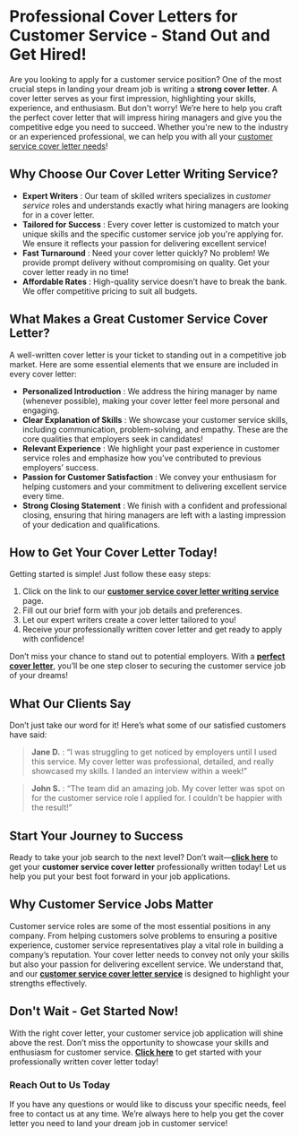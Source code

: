# Professional Cover Letters for Customer Service - Stand Out and Get Hired!

Are you looking to apply for a customer service position? One of the most crucial steps in landing your dream job is writing a **strong cover letter**. A cover letter serves as your first impression, highlighting your skills, experience, and enthusiasm. But don't worry! We’re here to help you craft the perfect cover letter that will impress hiring managers and give you the competitive edge you need to succeed. Whether you're new to the industry or an experienced professional, we can help you with all your [customer service cover letter needs](https://tinyurl.com/topessay?keyword=cover+letters+for+customer+service)!

## Why Choose Our Cover Letter Writing Service?

- **Expert Writers** : Our team of skilled writers specializes in _customer service_ roles and understands exactly what hiring managers are looking for in a cover letter.
- **Tailored for Success** : Every cover letter is customized to match your unique skills and the specific customer service job you're applying for. We ensure it reflects your passion for delivering excellent service!
- **Fast Turnaround** : Need your cover letter quickly? No problem! We provide prompt delivery without compromising on quality. Get your cover letter ready in no time!
- **Affordable Rates** : High-quality service doesn’t have to break the bank. We offer competitive pricing to suit all budgets.

## What Makes a Great Customer Service Cover Letter?

A well-written cover letter is your ticket to standing out in a competitive job market. Here are some essential elements that we ensure are included in every cover letter:

- **Personalized Introduction** : We address the hiring manager by name (whenever possible), making your cover letter feel more personal and engaging.
- **Clear Explanation of Skills** : We showcase your customer service skills, including communication, problem-solving, and empathy. These are the core qualities that employers seek in candidates!
- **Relevant Experience** : We highlight your past experience in customer service roles and emphasize how you’ve contributed to previous employers’ success.
- **Passion for Customer Satisfaction** : We convey your enthusiasm for helping customers and your commitment to delivering excellent service every time.
- **Strong Closing Statement** : We finish with a confident and professional closing, ensuring that hiring managers are left with a lasting impression of your dedication and qualifications.

## How to Get Your Cover Letter Today!

Getting started is simple! Just follow these easy steps:

1. Click on the link to our [**customer service cover letter writing service**](https://tinyurl.com/topessay?keyword=cover+letters+for+customer+service) page.
2. Fill out our brief form with your job details and preferences.
3. Let our expert writers create a cover letter tailored to you!
4. Receive your professionally written cover letter and get ready to apply with confidence!

Don’t miss your chance to stand out to potential employers. With a [**perfect cover letter**](https://tinyurl.com/topessay?keyword=cover+letters+for+customer+service), you’ll be one step closer to securing the customer service job of your dreams!

## What Our Clients Say

Don’t just take our word for it! Here’s what some of our satisfied customers have said:

> **Jane D.** : “I was struggling to get noticed by employers until I used this service. My cover letter was professional, detailed, and really showcased my skills. I landed an interview within a week!”

> **John S.** : “The team did an amazing job. My cover letter was spot on for the customer service role I applied for. I couldn’t be happier with the result!”

## Start Your Journey to Success

Ready to take your job search to the next level? Don’t wait—[**click here**](https://tinyurl.com/topessay?keyword=cover+letters+for+customer+service) to get your **customer service cover letter** professionally written today! Let us help you put your best foot forward in your job applications.

## Why Customer Service Jobs Matter

Customer service roles are some of the most essential positions in any company. From helping customers solve problems to ensuring a positive experience, customer service representatives play a vital role in building a company’s reputation. Your cover letter needs to convey not only your skills but also your passion for delivering excellent service. We understand that, and our [**customer service cover letter service**](https://tinyurl.com/topessay?keyword=cover+letters+for+customer+service) is designed to highlight your strengths effectively.

## Don't Wait - Get Started Now!

With the right cover letter, your customer service job application will shine above the rest. Don’t miss the opportunity to showcase your skills and enthusiasm for customer service. [**Click here**](https://tinyurl.com/topessay?keyword=cover+letters+for+customer+service) to get started with your professionally written cover letter today!

### Reach Out to Us Today

If you have any questions or would like to discuss your specific needs, feel free to contact us at any time. We’re always here to help you get the cover letter you need to land your dream job in customer service!
